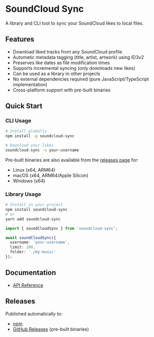 # SoundCloud Sync

A library and CLI tool to sync your SoundCloud likes to local files.

## Features

- Download liked tracks from any SoundCloud profile
- Automatic metadata tagging (title, artist, artwork) using ID3v2
- Preserves like dates as file modification times
- Supports incremental syncing (only downloads new likes)
- Can be used as a library in other projects
- No external dependencies required (pure JavaScript/TypeScript implementation)
- Cross-platform support with pre-built binaries

## Quick Start

### CLI Usage

```bash
# Install globally
npm install -g soundcloud-sync

# Download your likes
soundcloud-sync -u your-username
```

Pre-built binaries are also available from the [releases page](https://github.com/realies/soundcloud-sync/releases) for:
- Linux (x64, ARM64)
- macOS (x64, ARM64/Apple Silicon)
- Windows (x64)

### Library Usage

```bash
# Install in your project
npm install soundcloud-sync
# or
yarn add soundcloud-sync
```

```typescript
import { soundCloudSync } from 'soundcloud-sync';

await soundCloudSync({
  username: 'your-username',
  limit: 100,
  folder: './my-music'
});
```

## Documentation

- [API Reference](API.md)

## Releases

Published automatically to:
- [npm](https://www.npmjs.com/package/soundcloud-sync)
- [GitHub Releases](https://github.com/realies/soundcloud-sync/releases) (pre-built binaries)
